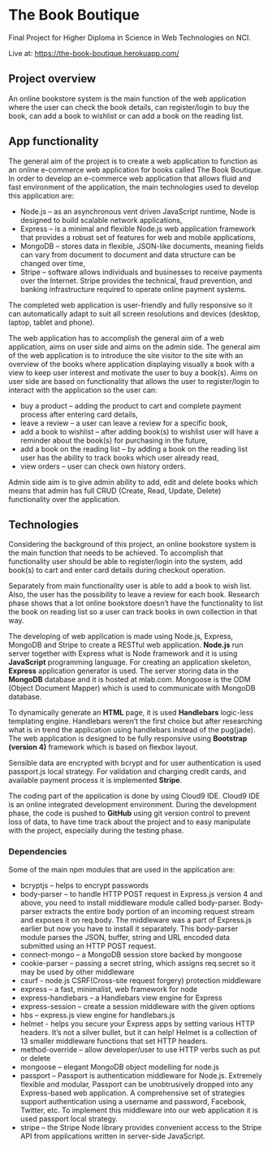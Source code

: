 # The Book Boutique

Final Project for Higher Diploma in Science in Web Technologies on NCI.

Live at: https://the-book-boutique.herokuapp.com/

## Project overview

An online bookstore system is the main function of the web application where the user can check the book details, can register/login to buy the book, can add a book to wishlist or can add a book on the reading list.

## App functionality

The general aim of the project is to create a web application to function as an online e-commerce web application for books called The Book Boutique. In order to develop an e-commerce web application that allows fluid and fast environment of the application, the main technologies used to develop this application are:

- Node.js – as an asynchronous vent driven JavaScript runtime, Node is designed to build scalable network applications,
- Express – is a minimal and flexible Node.js web application framework that provides a robust set of features for web and mobile applications,
- MongoDB – stores data in flexible, JSON-like documents, meaning fields can vary from document to document and data structure can be changed over time,
- Stripe – software allows individuals and businesses to receive payments over the Internet. Stripe provides the technical, fraud prevention, and banking infrastructure required to operate online payment systems.

The completed web application is user-friendly and fully responsive so it can automatically adapt to suit all screen resolutions and devices (desktop, laptop, tablet and phone).

The web application has to accomplish the general aim of a web application, aims on user side and aims on the admin side. The general aim of the web application is to introduce the site visitor to the site with an overview of the books where application displaying visually a book with a view to keep user interest and motivate the user to buy a book(s). Aims on user side are based on functionality that allows the user to register/login to interact with the application so the user can:

- buy a product – adding the product to cart and complete payment process after entering card details,
- leave a review – a user can leave a review for a specific book,
- add a book to wishlist – after adding book(s) to wishlist user will have a reminder about the book(s) for purchasing in the future,
- add a book on the reading list – by adding a book on the reading list user has the ability to track books which user already read,
- view orders – user can check own history orders.

Admin side aim is to give admin ability to add, edit and delete books which means that admin has full CRUD (Create, Read, Update, Delete) functionality over the application.

## Technologies

Considering the background of this project, an online bookstore system is the main function that needs to be achieved. To accomplish that functionality user should be able to register/login into the system, add book(s) to cart and enter card details during checkout operation.

Separately from main functionality user is able to add a book to wish list. Also, the user has the possibility to leave a review for each book. Research phase shows that a lot online bookstore doesn’t have the functionality to list the book on reading list so a user can track books in own collection in that way.

The developing of web application is made using Node.js, Express, MongoDB and Stripe to create a RESTful web application. **Node.js** run server together with Express what is Node framework and it is using **JavaScript** programming language. For creating an application skeleton, **Express** application generator is used. The server storing data in the **MongoDB** database and it is hosted at mlab.com. Mongoose is the ODM (Object Document Mapper) which is used to communicate with MongoDB database.

To dynamically generate an **HTML** page, it is used **Handlebars** logic-less templating engine. Handlebars weren’t the first choice but after researching what is in trend the application using handlebars instead of the pug(jade). The web application is designed to be fully responsive using **Bootstrap (version 4)** framework which is based on flexbox layout.

Sensible data are encrypted with bcrypt and for user authentication is used passport.js local strategy. For validation and charging credit cards, and available payment process it is implemented **Stripe**.

The coding part of the application is done by using Cloud9 IDE. Cloud9 IDE is an online integrated development environment. During the development phase, the code is pushed to **GitHub** using git version control to prevent loss of data, to have time track about the project and to easy manipulate with the project, especially during the testing phase.

### Dependencies

Some of the main npm modules that are used in the application are:

- bcryptjs – helps to encrypt passwords
- body-parser – to handle HTTP POST request in Express.js version 4 and above, you need to install middleware module called body-parser. Body-parser extracts the entire body portion of an incoming request stream and exposes it on req.body. The middleware was a part of Express.js earlier but now you have to install it separately. This body-parser module parses the JSON, buffer, string and URL encoded data submitted using an HTTP POST request.
- connect-mongo – a MongoDB session store backed by mongoose
- cookie-parser – passing a secret string, which assigns req.secret so it may be used by other middleware
- csurf - node.js CSRF(Cross-site request forgery) protection middleware
- express – a fast, minimalist, web framework for node
- express-handlebars – a Handlebars view engine for Express
- express-session – create a session middleware with the given options
- hbs – express.js view engine for handlebars.js
- helmet - helps you secure your Express apps by setting various HTTP headers. It’s not a silver bullet, but it can help! Helmet is a collection of 13 smaller middleware functions that set HTTP headers.
- method-override – allow developer/user to use HTTP verbs such as put or delete
- mongoose – elegant MongoDB object modelling for node.js
- passport – Passport is authentication middleware for Node.js. Extremely flexible and modular, Passport can be unobtrusively dropped into any Express-based web application. A comprehensive set of strategies support authentication using a username and password, Facebook, Twitter, etc. To implement this middleware into our web application it is used passport local strategy.
- stripe – the Stripe Node library provides convenient access to the Stripe API from applications written in server-side JavaScript.
